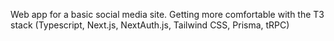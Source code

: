 Web app for a basic social media site. Getting more comfortable with the T3 stack (Typescript, Next.js, NextAuth.js, Tailwind CSS, Prisma, tRPC)
